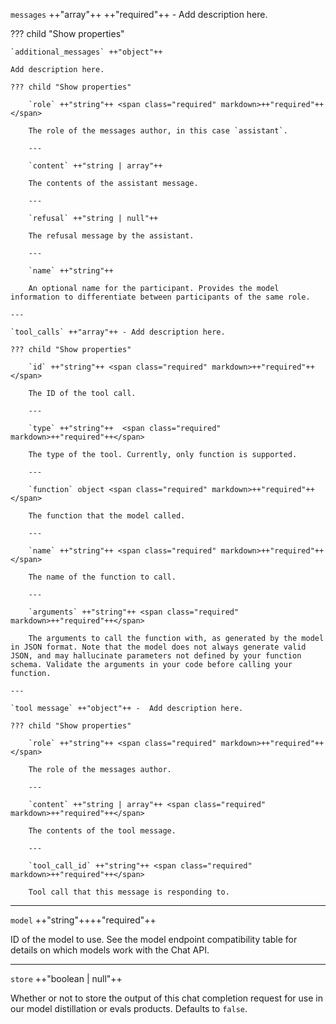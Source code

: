 `messages` ++"array"++ <span class="required" markdown>++"required"++</span> - Add description here.

??? child "Show properties"

    `additional_messages` ++"object"++
    
    Add description here.

    ??? child "Show properties"

        `role` ++"string"++ <span class="required" markdown>++"required"++</span>
        
        The role of the messages author, in this case `assistant`.
        
        ---

        `content` ++"string | array"++
        
        The contents of the assistant message.  
        
        ---

        `refusal` ++"string | null"++
        
        The refusal message by the assistant.
        
        ---

        `name` ++"string"++
        
        An optional name for the participant. Provides the model information to differentiate between participants of the same role.

    ---

    `tool_calls` ++"array"++ - Add description here.

    ??? child "Show properties"

        `id` ++"string"++ <span class="required" markdown>++"required"++</span> 
        
        The ID of the tool call.
        
        ---

        `type` ++"string"++  <span class="required" markdown>++"required"++</span>
        
        The type of the tool. Currently, only function is supported.
        
        ---

        `function` object <span class="required" markdown>++"required"++</span>
        
        The function that the model called.
        
        ---

        `name` ++"string"++ <span class="required" markdown>++"required"++</span>
        
        The name of the function to call.
        
        ---

        `arguments` ++"string"++ <span class="required" markdown>++"required"++</span>
        
        The arguments to call the function with, as generated by the model in JSON format. Note that the model does not always generate valid JSON, and may hallucinate parameters not defined by your function schema. Validate the arguments in your code before calling your function.

    ---

    `tool message` ++"object"++ -  Add description here.

    ??? child "Show properties"

        `role` ++"string"++ <span class="required" markdown>++"required"++</span>
        
        The role of the messages author.
  
        ---

        `content` ++"string | array"++ <span class="required" markdown>++"required"++</span>
        
        The contents of the tool message.

        ---

        `tool_call_id` ++"string"++ <span class="required" markdown>++"required"++</span>
        
        Tool call that this message is responding to.

---

`model` ++"string"++<span class="required" markdown>++"required"++</span>

ID of the model to use. See the model endpoint compatibility table for details on which models work with the Chat API.

---

`store` ++"boolean | null"++

Whether or not to store the output of this chat completion request for use in our model distillation or evals products. Defaults to `false`.
